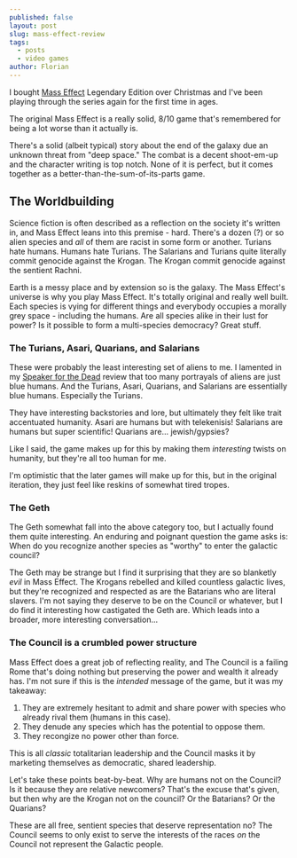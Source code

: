 ```yaml
---
published: false
layout: post
slug: mass-effect-review
tags:
  - posts
  - video games
author: Florian
---
```


I bought [Mass Effect](https://en.wikipedia.org/wiki/Mass_Effect) Legendary Edition over Christmas and I've been playing through the series again for the first time in ages.

The original Mass Effect is a really solid, 8/10 game that's remembered for being a lot worse than it actually is.

There's a solid (albeit typical) story about the end of the galaxy due an unknown threat from "deep space." The combat is a decent shoot-em-up and the character writing is top notch. None of it is perfect, but it comes together as a better-than-the-sum-of-its-parts game.

## The Worldbuilding

Science fiction is often described as a reflection on the society it's written in, and Mass Effect leans into this premise - hard. There's a dozen (?) or so alien species and *all* of them are racist in some form or another. Turians hate humans. Humans hate Turians. The Salarians and Turians quite literally commit genocide against the Krogan. The Krogan commit genocide against the sentient Rachni.

Earth is a messy place and by extension so is the galaxy. The Mass Effect's universe is why you play Mass Effect. It's totally original and really well built. Each species is vying for different things and everybody occupies a morally grey space - including the humans. Are all species alike in their lust for power? Is it possible to form a multi-species democracy? Great stuff.

### The Turians, Asari, Quarians, and Salarians

These were probably the least interesting set of aliens to me. I lamented in my [Speaker for the Dead](https://floverfelt.org/posts/speaker-for-the-dead-analysis-1) review that too many portrayals of aliens are just blue humans. And the Turians, Asari, Quarians, and Salarians are essentially blue humans. Especially the Turians.

They have interesting backstories and lore, but ultimately they felt like trait accentuated humanity. Asari are humans but with telekenisis! Salarians are humans but super scientific! Quarians are... jewish/gypsies?

Like I said, the game makes up for this by making them *interesting* twists on humanity, but they're all too human for me.

I'm optimistic that the later games will make up for this, but in the original iteration, they just feel like reskins of somewhat tired tropes.

### The Geth

The Geth somewhat fall into the above category too, but I actually found them quite interesting. An enduring and poignant question the game asks is: When do you recognize another species as "worthy" to enter the galactic council?

The Geth may be strange but I find it surprising that they are so blanketly *evil* in Mass Effect. The Krogans rebelled and killed countless galactic lives, but they're recognized and respected as are the Batarians who are literal slavers. I'm not saying they deserve to be on the Council or whatever, but I do find it interesting how castigated the Geth are. Which leads into a broader, more interesting conversation...

### The Council is a crumbled power structure

Mass Effect does a great job of reflecting reality, and The Council is a failing Rome that's doing nothing but preserving the power and wealth it already has. I'm not sure if this is the *intended* message of the game, but it was my takeaway:

1. They are extremely hesitant to admit and share power with species who already rival them (humans in this case).
2. They denude any species which has the potential to oppose them.
3. They recongize no power other than force.

This is all *classic* totalitarian leadership and the Council masks it by marketing themselves as democratic, shared leadership.

Let's take these points beat-by-beat. Why are humans not on the Council? Is it because they are relative newcomers? That's the excuse that's given, but then why are the Krogan not on the council? Or the Batarians? Or the Quarians? 

These are all free, sentient species that deserve representation no? The Council seems to only exist to serve the interests of the races *on* the Council not represent the Galactic people.











